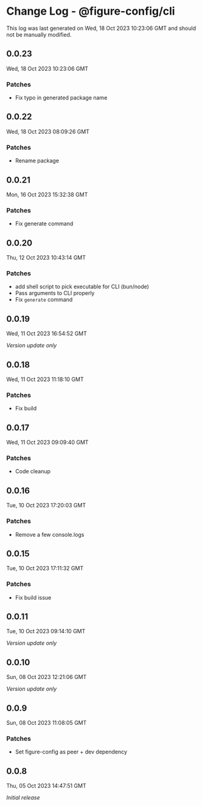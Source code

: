 # Change Log - @figure-config/cli

This log was last generated on Wed, 18 Oct 2023 10:23:06 GMT and should not be manually modified.

## 0.0.23
Wed, 18 Oct 2023 10:23:06 GMT

### Patches

- Fix typo in generated package name

## 0.0.22
Wed, 18 Oct 2023 08:09:26 GMT

### Patches

- Rename package

## 0.0.21
Mon, 16 Oct 2023 15:32:38 GMT

### Patches

- Fix generate command

## 0.0.20
Thu, 12 Oct 2023 10:43:14 GMT

### Patches

- add shell script to pick executable for CLI (bun/node)
- Pass arguments to CLI properly
- Fix `generate` command

## 0.0.19
Wed, 11 Oct 2023 16:54:52 GMT

_Version update only_

## 0.0.18
Wed, 11 Oct 2023 11:18:10 GMT

### Patches

- Fix build

## 0.0.17
Wed, 11 Oct 2023 09:09:40 GMT

### Patches

- Code cleanup

## 0.0.16
Tue, 10 Oct 2023 17:20:03 GMT

### Patches

- Remove a few console.logs

## 0.0.15
Tue, 10 Oct 2023 17:11:32 GMT

### Patches

- Fix build issue

## 0.0.11
Tue, 10 Oct 2023 09:14:10 GMT

_Version update only_

## 0.0.10
Sun, 08 Oct 2023 12:21:06 GMT

_Version update only_

## 0.0.9
Sun, 08 Oct 2023 11:08:05 GMT

### Patches

- Set figure-config as peer + dev dependency

## 0.0.8
Thu, 05 Oct 2023 14:47:51 GMT

_Initial release_

